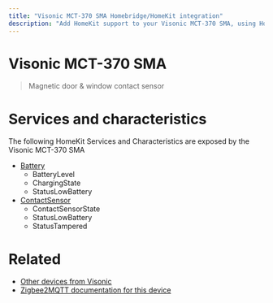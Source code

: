 ```yaml
---
title: "Visonic MCT-370 SMA Homebridge/HomeKit integration"
description: "Add HomeKit support to your Visonic MCT-370 SMA, using Homebridge, Zigbee2MQTT and homebridge-z2m."
---
```

<!---
This file has been GENERATED using src/docgen/docgen.ts
DO NOT EDIT THIS FILE MANUALLY!
-->
# Visonic MCT-370 SMA
> Magnetic door & window contact sensor


# Services and characteristics
The following HomeKit Services and Characteristics are exposed by
the Visonic MCT-370 SMA

* [Battery](../../battery.md)
  * BatteryLevel
  * ChargingState
  * StatusLowBattery
* [ContactSensor](../../sensors.md)
  * ContactSensorState
  * StatusLowBattery
  * StatusTampered


# Related
* [Other devices from Visonic](../index.md#visonic)
* [Zigbee2MQTT documentation for this device](https://www.zigbee2mqtt.io/devices/MCT-370_SMA.html)